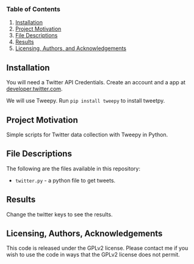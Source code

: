 ### Table of Contents

1. [Installation](#installation)
2. [Project Motivation](#motivation)
3. [File Descriptions](#files)
4. [Results](#results)
5. [Licensing, Authors, and Acknowledgements](#licensing)

## Installation <a name="installation"></a>

You will need a Twitter API Credentials. Create an account and a app at [developer.twitter.com](developer.twitter.com).

We will use Tweepy. Run `pip install tweepy` to install tweetpy.

## Project Motivation<a name="motivation"></a>

Simple scripts for Twitter data collection with Tweepy in Python.

## File Descriptions<a name="files"></a>

The following are the files available in this repository:

* `twitter.py` - a python file to get tweets.

## Results<a name="results"></a>

Change the twitter keys to see the results.

## Licensing, Authors, Acknowledgements<a name="licensing"></a>

This code is released under the GPLv2 license. Please contact me if you wish to use the code in ways that the GPLv2 license does not permit.
